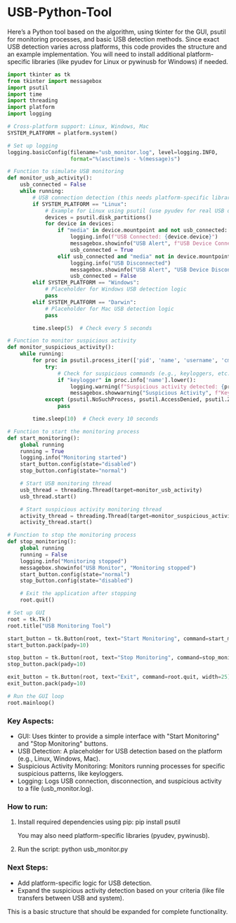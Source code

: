 # USB-Python-Tool

Here’s a Python tool based on the algorithm, using tkinter for the GUI, psutil for monitoring processes, and basic USB detection methods. Since exact USB detection varies across platforms, this code provides the structure and an example implementation. You will need to install additional platform-specific libraries (like pyudev for Linux or pywinusb for Windows) if needed.

```python
import tkinter as tk
from tkinter import messagebox
import psutil
import time
import threading
import platform
import logging

# Cross-platform support: Linux, Windows, Mac
SYSTEM_PLATFORM = platform.system()

# Set up logging
logging.basicConfig(filename="usb_monitor.log", level=logging.INFO, 
                    format="%(asctime)s - %(message)s")

# Function to simulate USB monitoring
def monitor_usb_activity():
    usb_connected = False
    while running:
        # USB connection detection (this needs platform-specific libraries)
        if SYSTEM_PLATFORM == "Linux":
            # Example for Linux using psutil (use pyudev for real USB detection)
            devices = psutil.disk_partitions()
            for device in devices:
                if "media" in device.mountpoint and not usb_connected:
                    logging.info(f"USB Connected: {device.device}")
                    messagebox.showinfo("USB Alert", f"USB Device Connected: {device.device}")
                    usb_connected = True
                elif usb_connected and "media" not in device.mountpoint:
                    logging.info("USB Disconnected")
                    messagebox.showinfo("USB Alert", "USB Device Disconnected")
                    usb_connected = False
        elif SYSTEM_PLATFORM == "Windows":
            # Placeholder for Windows USB detection logic
            pass
        elif SYSTEM_PLATFORM == "Darwin":
            # Placeholder for Mac USB detection logic
            pass

        time.sleep(5)  # Check every 5 seconds

# Function to monitor suspicious activity
def monitor_suspicious_activity():
    while running:
        for proc in psutil.process_iter(['pid', 'name', 'username', 'cmdline']):
            try:
                # Check for suspicious commands (e.g., keyloggers, etc.)
                if "keylogger" in proc.info['name'].lower():
                    logging.warning(f"Suspicious activity detected: {proc.info}")
                    messagebox.showwarning("Suspicious Activity", f"Keylogger detected: {proc.info['name']}")
            except (psutil.NoSuchProcess, psutil.AccessDenied, psutil.ZombieProcess):
                pass

        time.sleep(10)  # Check every 10 seconds

# Function to start the monitoring process
def start_monitoring():
    global running
    running = True
    logging.info("Monitoring started")
    start_button.config(state="disabled")
    stop_button.config(state="normal")

    # Start USB monitoring thread
    usb_thread = threading.Thread(target=monitor_usb_activity)
    usb_thread.start()

    # Start suspicious activity monitoring thread
    activity_thread = threading.Thread(target=monitor_suspicious_activity)
    activity_thread.start()

# Function to stop the monitoring process
def stop_monitoring():
    global running
    running = False
    logging.info("Monitoring stopped")
    messagebox.showinfo("USB Monitor", "Monitoring stopped")
    start_button.config(state="normal")
    stop_button.config(state="disabled")

    # Exit the application after stopping
    root.quit()

# Set up GUI
root = tk.Tk()
root.title("USB Monitoring Tool")

start_button = tk.Button(root, text="Start Monitoring", command=start_monitoring, width=25)
start_button.pack(pady=10)

stop_button = tk.Button(root, text="Stop Monitoring", command=stop_monitoring, width=25, state="disabled")
stop_button.pack(pady=10)

exit_button = tk.Button(root, text="Exit", command=root.quit, width=25)
exit_button.pack(pady=10)

# Run the GUI loop
root.mainloop()
```
### Key Aspects:
- GUI: Uses tkinter to provide a simple interface with "Start Monitoring" and "Stop Monitoring" buttons.
- USB Detection: A placeholder for USB detection based on the platform (e.g., Linux, Windows, Mac).
- Suspicious Activity Monitoring: Monitors running processes for specific suspicious patterns, like keyloggers.
- Logging: Logs USB connection, disconnection, and suspicious activity to a file (usb_monitor.log).

### How to run:
1. Install required dependencies using pip:
      pip install psutil
   
   You may also need platform-specific libraries (pyudev, pywinusb).

2. Run the script:
      python usb_monitor.py
   

### Next Steps:
- Add platform-specific logic for USB detection.
- Expand the suspicious activity detection based on your criteria (like file transfers between USB and system).

This is a basic structure that should be expanded for complete functionality.
